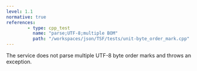 ```yaml
---
level: 1.1
normative: true
references:
        - type: cpp_test
          name: "parse;UTF-8;multiple BOM"
          path: "/workspaces/json/TSF/tests/unit-byte_order_mark.cpp"
---
```


The service does not parse multiple UTF-8 byte order marks and throws an exception.